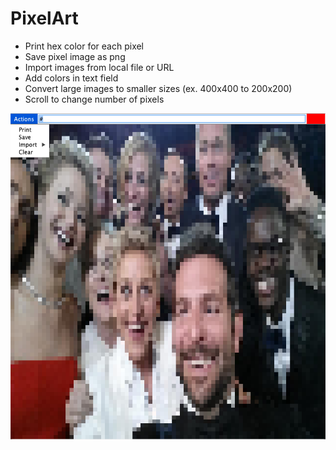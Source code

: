 # PixelArt
- Print hex color for each pixel
- Save pixel image as png
- Import images from local file or URL
- Add colors in text field
- Convert large images to smaller sizes (ex. 400x400 to 200x200)
- Scroll to change number of pixels

![PixelArt Application](Image.png)
